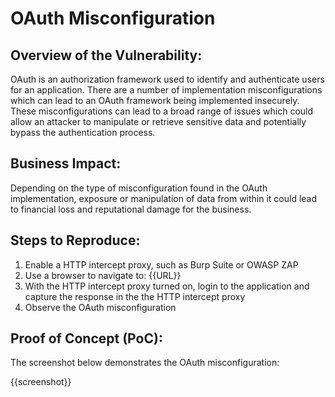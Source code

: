 # OAuth Misconfiguration

## Overview of the Vulnerability:

OAuth is an authorization framework used to identify and authenticate users for an application. There are a number of implementation misconfigurations which can lead to an OAuth framework being implemented insecurely. These misconfigurations can lead to a broad range of issues which could allow an attacker to manipulate or retrieve sensitive data and potentially bypass the authentication process.

## Business Impact:

Depending on the type of misconfiguration found in the OAuth implementation, exposure or manipulation of data from within it could lead to financial loss and reputational damage for the business.

## Steps to Reproduce:

1. Enable a HTTP intercept proxy, such as Burp Suite or OWASP ZAP
1. Use a browser to navigate to: {{URL}}
1. With the HTTP intercept proxy turned on, login to the application and capture the response in the the HTTP intercept proxy
1. Observe the OAuth misconfiguration

## Proof of Concept (PoC):

The screenshot below demonstrates the OAuth misconfiguration:

{{screenshot}}
